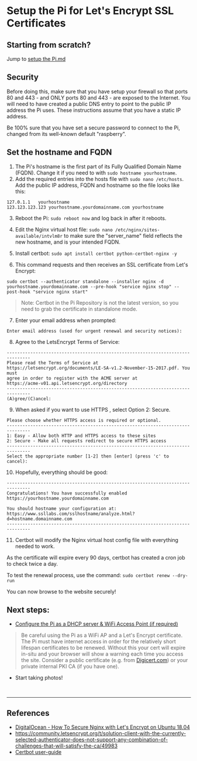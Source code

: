# Setup the Pi for Let's Encrypt SSL Certificates

## Starting from scratch?
Jump to [setup the Pi.md](/docs/setup-the-Pi.md)


## Security
Before doing this, make sure that you have setup your firewall so that ports 80 and 443 - and ONLY ports 80 and 443 - are exposed to the Internet. You will need to have created a public DNS entry to point to the public IP address the Pi uses. These instructions assume that you have a static IP address.

Be 100% sure that you have set a secure password to connect to the Pi, changed from its well-known default "raspberry".

## Set the hostname and FQDN

1. The Pi's hostname is the first part of its Fully Qualified Domain Name (FQDN). Change it if you need to with `sudo hostname yourhostname`.
2. Add the required entries into the hosts file with `sudo nano /etc/hosts`. Add the public IP address, FQDN and hostname so the file looks like this:
```text
127.0.1.1	yourhostname
123.123.123.123	yourhostname.yourdomainname.com	yourhostname
```
3. Reboot the Pi: `sudo reboot now` and log back in after it reboots.

4. Edit the Nginx virtual host file: `sudo nano /etc/nginx/sites-available/intvlm8r` to make sure the "server_name" field reflects the new hostname, and is your intended FQDN.

5. Install certbot: `sudo apt install certbot python-certbot-nginx -y`

6. This command requests and then receives an SSL certificate from Let's Encrypt:
```text
sudo certbot --authenticator standalone --installer nginx -d yourhostname.yourdomainname.com --pre-hook "service nginx stop" --post-hook "service nginx start"
```

> Note: Certbot in the Pi Repository is not the latest version, so you need to grab the certificate in standalone mode.

7. Enter your email address when prompted: 
```text
Enter email address (used for urgent renewal and security notices):
```

8. Agree to the LetsEncrypt Terms of Service:
```text
-------------------------------------------------------------------------------
Please read the Terms of Service at
https://letsencrypt.org/documents/LE-SA-v1.2-November-15-2017.pdf. You must
agree in order to register with the ACME server at
https://acme-v01.api.letsencrypt.org/directory
-------------------------------------------------------------------------------
(A)gree/(C)ancel:
```

9. When asked if you want to use HTTPS , select Option 2: Secure.
```text
Please choose whether HTTPS access is required or optional.
-------------------------------------------------------------------------------
1: Easy - Allow both HTTP and HTTPS access to these sites
2: Secure - Make all requests redirect to secure HTTPS access
-------------------------------------------------------------------------------
Select the appropriate number [1-2] then [enter] (press 'c' to cancel): 

```

10. Hopefully, everything should be good:
```text
-------------------------------------------------------------------------------
Congratulations! You have successfully enabled https://yourhostname.yourdomainname.com

You should hostname your configuration at:
https://www.ssllabs.com/sslhostname/analyze.html?d=hostname.domainname.com
-------------------------------------------------------------------------------
```

11. Certbot will modify the Nginx virtual host config file with everything needed to work.

As the certificate will expire every 90 days, certbot has created a cron job to check twice a day. 

To test the renewal process, use the command:
`sudo certbot renew --dry-run`

You can now browse to the website securely!


## Next steps:
- [Configure the Pi as a DHCP server & WiFi Access Point (if required)](/docs/setup-the-Pi-as-an-access-point.md)
> Be careful using the Pi as a WiFi AP and a Let's Encrypt certificate. The Pi must have internet access in order for the relatively short lifespan certificates to be renewed. Without this your cert will expire in-situ and your browser will show a warning each time you access the site. Consider a public certificate (e.g. from [Digicert.com](https://digicert.com)) or your private internal PKI CA (if you have one).
- Start taking photos!

<br>
<hr >


## References

- [DigitalOcean - How To Secure Nginx with Let's Encrypt on Ubuntu 18.04](https://www.digitalocean.com/community/tutorials/how-to-secure-nginx-with-let-s-encrypt-on-ubuntu-18-04)
- https://community.letsencrypt.org/t/solution-client-with-the-currently-selected-authenticator-does-not-support-any-combination-of-challenges-that-will-satisfy-the-ca/49983
- [Certbot user-guide](https://certbot.eff.org/docs/using.html)
